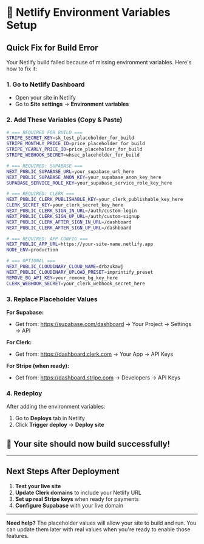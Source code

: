 # 🚀 Netlify Environment Variables Setup

## Quick Fix for Build Error

Your Netlify build failed because of missing environment variables. Here's how to fix it:

### 1. Go to Netlify Dashboard
- Open your site in Netlify
- Go to **Site settings** → **Environment variables**

### 2. Add These Variables (Copy & Paste)

```bash
# === REQUIRED FOR BUILD ===
STRIPE_SECRET_KEY=sk_test_placeholder_for_build
STRIPE_MONTHLY_PRICE_ID=price_placeholder_for_build
STRIPE_YEARLY_PRICE_ID=price_placeholder_for_build
STRIPE_WEBHOOK_SECRET=whsec_placeholder_for_build

# === REQUIRED: SUPABASE ===
NEXT_PUBLIC_SUPABASE_URL=your_supabase_url_here
NEXT_PUBLIC_SUPABASE_ANON_KEY=your_supabase_anon_key_here
SUPABASE_SERVICE_ROLE_KEY=your_supabase_service_role_key_here

# === REQUIRED: CLERK ===
NEXT_PUBLIC_CLERK_PUBLISHABLE_KEY=your_clerk_publishable_key_here
CLERK_SECRET_KEY=your_clerk_secret_key_here
NEXT_PUBLIC_CLERK_SIGN_IN_URL=/auth/custom-login
NEXT_PUBLIC_CLERK_SIGN_UP_URL=/auth/custom-signup
NEXT_PUBLIC_CLERK_AFTER_SIGN_IN_URL=/dashboard
NEXT_PUBLIC_CLERK_AFTER_SIGN_UP_URL=/dashboard

# === REQUIRED: APP CONFIG ===
NEXT_PUBLIC_APP_URL=https://your-site-name.netlify.app
NODE_ENV=production

# === OPTIONAL ===
NEXT_PUBLIC_CLOUDINARY_CLOUD_NAME=drbzukawj
NEXT_PUBLIC_CLOUDINARY_UPLOAD_PRESET=imprintify_preset
REMOVE_BG_API_KEY=your_remove_bg_key_here
CLERK_WEBHOOK_SECRET=your_clerk_webhook_secret_here
```

### 3. Replace Placeholder Values

**For Supabase:**
- Get from: https://supabase.com/dashboard → Your Project → Settings → API

**For Clerk:**
- Get from: https://dashboard.clerk.com → Your App → API Keys

**For Stripe (when ready):**
- Get from: https://dashboard.stripe.com → Developers → API Keys

### 4. Redeploy

After adding the environment variables:
1. Go to **Deploys** tab in Netlify
2. Click **Trigger deploy** → **Deploy site**

## 🎉 Your site should now build successfully!

---

## Next Steps After Deployment

1. **Test your live site**
2. **Update Clerk domains** to include your Netlify URL
3. **Set up real Stripe keys** when ready for payments
4. **Configure Supabase** with your live domain

---

**Need help?** The placeholder values will allow your site to build and run. You can update them later with real values when you're ready to enable those features.
